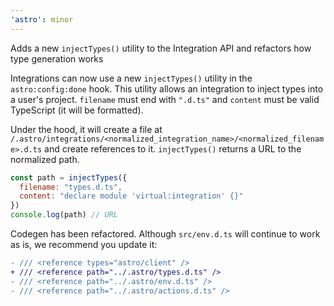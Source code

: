 ```yaml
---
'astro': minor
---
```


Adds a new `injectTypes()` utility to the Integration API and refactors how type generation works

Integrations can now use a new `injectTypes()` utility in the `astro:config:done` hook. This utility allows an integration to inject types into a user's project. `filename` must end with `".d.ts"` and `content` must be valid TypeScript (it will be formatted).

Under the hood, it will create a file at `/.astro/integrations/<normalized_integration_name>/<normalized_filename>.d.ts` and create references to it. `injectTypes()` returns a URL to the normalized path.

```js
const path = injectTypes({
  filename: "types.d.ts",
  content: "declare module 'virtual:integration' {}"
})
console.log(path) // URL
```

Codegen has been refactored. Although `src/env.d.ts` will continue to work as is, we recommend you update it:

```diff
- /// <reference types="astro/client" />
+ /// <reference path="../.astro/types.d.ts" />
- /// <reference path="../.astro/env.d.ts" />
- /// <reference path="../.astro/actions.d.ts" />
```